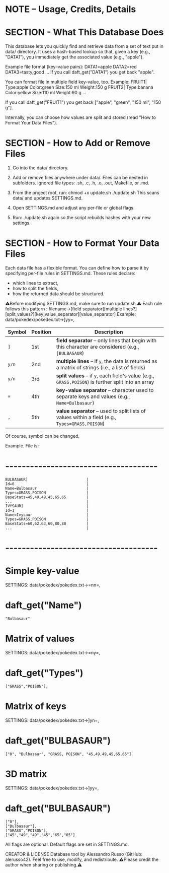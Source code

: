 # NOTE – Usage, Credits, Details

# SECTION - What This Database Does
This database lets you quickly find and retrieve data from a set of text put in data/ directory.
It uses a hash-based lookup so that, given a key (e.g., "DATA1"), you immediately get the associated value (e.g., "apple").

Example file format (key–value pairs):
DATA1=apple
DATA2=red
DATA3=tasty,good
...
If you call daft_get("DATA1") you get back "apple".

You can format file in multiple field key-value, too.
Example:
FRUIT1|
Type:apple
Color:green
Size:150 ml
Weight:150 g
FRUIT2|
Type:banana
Color:yellow
Size:110 ml
Weight:90 g
...

If you call daft_get("FRUIT1") you get back ["apple", "green", "150 ml", "150 g"].

Internally, you can choose how values are split and stored (read "How to Format Your Data Files").

# SECTION - How to Add or Remove Files

1) Go into the data/ directory.

2) Add or remove files anywhere under data/.
Files can be nested in subfolders.
Ignored file types: .sh, .c, .h, .o, .out, Makefile, or .md.

3) From the project root, run:
chmod +x update.sh
./update.sh
This scans data/ and updates SETTINGS.md.

4) Open SETTINGS.md and adjust any per‐file or global flags.

5) Run:
./update.sh
again so the script rebuilds hashes with your new settings.

# SECTION - How to Format Your Data Files

Each data file has a flexible format. You can define how to parse it by specifying per-file rules in SETTINGS.md.
These rules declare:
- which lines to extract,
- how to split the fields,
- how the returned data should be structured.

⚠️Before modifying SETTINGS.md, make sure to run update.sh.⚠️
Each rule follows this pattern :
filename->[field separator][multiple lines?][split_values?][key_value_separator][value_separator]
Example:
data/pokedex/pokedex.txt->]yy=,

| Symbol | Position | Description                                                                                               |
| ------ | -------- | --------------------------------------------------------------------------------------------------------- |
| `]`    | 1st      | **field separator** – only lines that begin with this character are considered (e.g., `]BULBASAUR`) 		|
| `y/n`  | 2nd      | **multiple lines** – if `y`, the data is returned as a matrix of strings (i.e., a list of fields)       	|
| `y/n`  | 3rd      | **split values** – if `y`, each field's value (e.g., `GRASS,POISON`) is further split into an array 		|
| `=`    | 4th      | **key-value separator** – character used to separate keys and values (e.g., `Name=Bulbasaur`)             |
| `,`    | 5th      | **value separator** – used to split lists of values within a field (e.g., `Types=GRASS,POISON`)           |

Of course, symbol can be changed.

Example. File is:
# ------------------------------------- # 
	BULBASAUR]							|
	Id=0								|
	Name=Bulbasaur						|
	Types=GRASS,POISON					|
	BaseStats=45,49,49,45,65,65			|
	...									|
	IVYSAUR]							|
	Id=1								|
	Name=Ivysaur						|
	Types=GRASS,POISON					|
	BaseStats=60,62,63,60,80,80			|
	...									|
# ------------------------------------- #

# Simple key-value
SETTINGS: data/pokedex/pokedex.txt->=nn=,
# daft_get("Name")
	"Bulbasaur"

# Matrix of values
SETTINGS: data/pokedex/pokedex.txt->=ny=,
# daft_get("Types")
	["GRASS","POISON"],

# Matrix of keys
SETTINGS: data/pokedex/pokedex.txt->]yn=,
# daft_get("BULBASAUR")
	["0", "Bulbasaur", "GRASS, POISON", "45,49,49,45,65,65"]

# 3D matrix
SETTINGS: data/pokedex/pokedex.txt->]yy=,
# daft_get("BULBASAUR")
	["0"], 
	["Bulbasaur"], 
	["GRASS","POISON"], 
	["45","49","49","45","65","65"]


All flags are optional.
Default flags are set in SETTINGS.md.

CREATOR & LICENSE
Database tool by Alessandro Russo (GitHub: alerusso42).
Feel free to use, modify, and redistribute. 
⚠️Please credit the author when sharing or publishing.⚠️